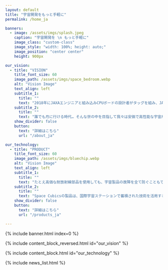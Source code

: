 ```yaml
---
layout: default
title: "宇宙開発をもっと手軽に"
permalink: /home_ja

banners:
  - image: /assets/imgs/splash.jpeg
    caption: "宇宙開発を \n もっと手軽に"
    image_class: "custom-class"
    image_style: "width: 100%; height: auto;"
    image_position: "center center"
    height: 900px

our_vision:
  - title: "VISION"
    title_font_size: 60
    image_path: /assets/imgs/space_bedroom.webp
    alt: "Vision Image"
    text_align: left
    subtitle_1:
      title: ""
      text: "2018年にJAXAエンジニアと組み込みCPUボードの設計者がタッグを組み、JAXA発ベンチャーとして発足しました。"
    subtitle_2:
      title: ""
      text: "誰でも月に行ける時代… そんな世の中を目指して我々は安価で高性能な宇宙用コンピュータを開発します。"
    show_divider: false
    button:
      text: "詳細はこちら"
      url: "/about_ja"

our_technology:
  - title: "PRODUCT"
    title_font_size: 60
    image_path: /assets/imgs/bluechip.webp
    alt: "Vision Image"
    text_align: left
    subtitle_1:
      title: ""
      text: "たとえ高価な耐放射線部品を使用しても、宇宙製品の故障を全て防ぐこともできず、貴重な宇宙でのミッションが一瞬で終了することもあります。"
    subtitle_2:
      title: ""
      text: "Space Cubicsの製品は、国際宇宙ステーションで蓄積された技術を活用することで、信頼性と製品開発コスト削減の両立を実現します。"
    show_divider: false
    button:
      text: "詳細はこちら"
      url: "/products_ja"

---
```


{% include banner.html index=0 %}

{% include content_block_reversed.html id="our_vision" %}

{% include content_block.html id="our_technology" %}

{% include news_list.html %}